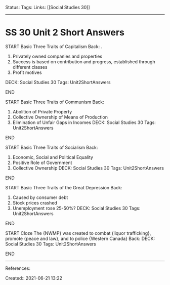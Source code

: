 Status:
Tags: 
Links: [[Social Studies 30]]
___
# SS 30 Unit 2 Short Answers
START
Basic
Three Traits of Capitalism
Back: .
1. Privately owned companies and properties
2. Success is based on contribution and progress, established through different classes
3. Profit motives

DECK: Social Studies 30
Tags: Unit2ShortAnswers
<!--ID: 1624470528416-->
END

START
Basic
Three Traits of Communism
Back: 
1. Abolition of Private Property
2. Collective Ownership of Means of Production
3. Elimination of Unfair Gaps in Incomes
DECK: Social Studies 30
Tags: Unit2ShortAnswers
<!--ID: 1624470528422-->
END

START
Basic
Three Traits of Socialism
Back: 
1. Economic, Social and Political Equality
2. Positive Role of Government
3. Collective Ownership
DECK: Social Studies 30
Tags: Unit2ShortAnswers
<!--ID: 1624470528429-->
END

START
Basic
Three Traits of the Great Depression
Back: 
1. Caused by consumer debt
2. Stock prices crashed
3. Unemployment rose 25-50%?
DECK: Social Studies 30
Tags: Unit2ShortAnswers
<!--ID: 1624470528435-->
END

START
Cloze
The {NWMP} was created to combat {liquor trafficking}, promote {peace and law}, and to police {Western Canada}
Back: 
DECK: Social Studies 30
Tags: Unit2ShortAnswers
<!--ID: 1624470528441-->
END
___
References:

Created:: 2021-06-21 13:22